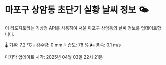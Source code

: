 
# 마포구 상암동 초단기 실황 날씨 정보 🌤️

이 리포지토리는 기상청 API를 사용하여 서울 마포구 상암동의 날씨 정보를 업데이트합니다. 

🌡️ 기온: 7.2 ℃
💧 강수량: 0 mm
💦 습도: 78 %
🌬️ 풍속: 0.1 m/s

마지막 업데이트 시각: 2025년 04월 03일 22시 21분    
